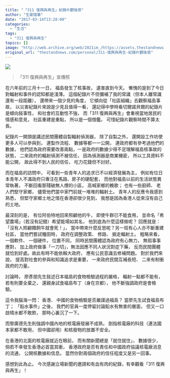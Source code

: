 ```yaml
---
title: "「311 復興與再生」紀錄片觀後感"
author: "生豪隨筆"
date: "2017-03-14T13:28:00"
categories:
  - "生活"
tags:
  - "311 復興與再生"
topics: []
image: "http://web.archive.org/web/2021im_/https://assets.thestandnews.com/media/photos/311_k6fQ6.jpg"
original_url: "thestandnews.com/personal/311-復興與再生-紀錄片觀後感"
---
```

![](http://web.archive.org/web/2021im_/https://assets.thestandnews.com/media/photos/311_k6fQ6.jpg)

> 「311 復興與再生」宣傳照

在六年前的三月十一日， 福島發生了核事故， 遺害直到今天。 慚愧的是到了今日對輻射和事件的認知都是淺薄。 這個紀錄片不但彌補了我的常識（但本人離常識還有一段距離）， 還帶來一個少見的角度， 它傾向從「社區組織」去觀察福島事故， 以災害紀錄片來說是少見且值得一看， 還記得中學時看切爾諾貝爾的紀錄片是傾向敍事性， 和社會的互動性不強， 而「311 復興與再生」會重視當地居民的情感和意見， 社區重建是重點， 所以是一個借鑑， 可惜紀錄片觀察時間不算太長。

紀錄片一開頭是講述民間團體自製輻射偵測器， 除了自製之外， 還開設工作坊使更多人可以參與到， 連製作流程、 數據等都一一公開， 連政府都有參考過他們的數據， 他們認為政府需要改善兩點，一是政府的數據少得不足理解福島核事故的狀態， 二來政府的輻射偵測不被信任， 因為偵測器是商業機密， 所以工具資料不能公開， 故此得不到人民的信任， 吃力花錢但不討好。

而在福島的訪問中， 可看到一些青年人的追求已不以經濟發展為主， 例如有位日本青年人不滿政府只專注在馬路、房子的硬配套， 而他對福島以前的生活狀態異常執著， 不斷回看那殘破無人煙的小區， 高喊家鄉的輓歌； 也有一些廚師、 老人們堅守家鄉， 儘管他們當中家門前就一堆堆的輻射土。 青年人的反應令我感到熟悉， 但堅守家鄉土地之情在香港卻很少見到， 我想是因為香港人從來沒有自己的土地。

最深刻的是， 有位阿伯特地回來照顧他的牛， 即使牛群已不能食用， 並命名「希望農場」（若沒有記錯）希望能場如其名， 他到底為什麼這樣做呢？ 回應就是：「沒有人照顧餵飼牛就會死！」， 當中帶來什麼反思呢？另一班有心人亦不斷重建社區， 當他們嘗試種田時， 政府在調整政策、 修路、 掘走輻射土。 粗略來看， 一個軟件、 一個硬件， 位置不同， 同時民間團體認為政府有心無力， 無瑕事事應對， 加上政府做事「一刀切」，無法因應不同人狀況對症下藥， 反而民間團體就恰到好處。故此有時不能依賴大政府， 應有公民意識去修補問題。 對於我們來說， 提高對社會的參與和知識追求是重要， 一來政府民間互補長短、 二來有制衝政府的力量。

討論時， 廖彥朋先生敍述日本福島的食物檢驗過程的嚴格， 輻射一點都不能有， 若有則要全棄之， 還親身試食福島布丁（身在京都）， 他不斷強調政府是會檢驗。

這令我腦海一閃： 香港、 中國的食物檢驗是否嚴謹過福島？ 當廖先生試食福島布丁； 「鉛水事件」之後， 我們的官員一度停留討論鉛水有無害的層面， 但又一口啟晴水都不敢飲， 那時心裏沉了一下。

而黎廣德先生則強調中國內地的核電廠發展不成熟， 劍指核電廠的科技（連法國本家都不敢用， 但中國卻用）和核廢物的放置不安全。

在香港的北面的核電廠就近在眼前， 而有關新聞總是「就住就住」， 數據很少， 倘若不幸發生香港必首當其衝， 香港政府是否有責任和中國政府協議核電廠消息的流通， 公開核數據和信息。 當然你對兩個政府的信任程度又是另一回事。

感想到此為止。 今次感謝立場新聞的邀請和有血有肉的紀錄，有幸觀看「311 復興與再生」！
